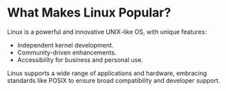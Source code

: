 
# What Makes Linux Popular?

Linux is a powerful and innovative UNIX-like OS, with unique features:

- Independent kernel development.
- Community-driven enhancements.
- Accessibility for business and personal use.

Linux supports a wide range of applications and hardware, embracing standards like POSIX to ensure broad compatibility and developer support.

